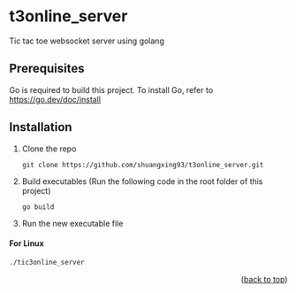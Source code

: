 # t3online_server
Tic tac toe websocket server using golang

## Prerequisites

Go is required to build this project. To install Go, refer to https://go.dev/doc/install

## Installation


1. Clone the repo
   ```
   git clone https://github.com/shuangxing93/t3online_server.git
   ```
2. Build executables (Run the following code in the root folder of this project)
   ```
   go build
   ```
3. Run the new executable file
#### For Linux
   ```sh
   ./tic3online_server
   ```

<p align="right">(<a href="#top">back to top</a>)</p>